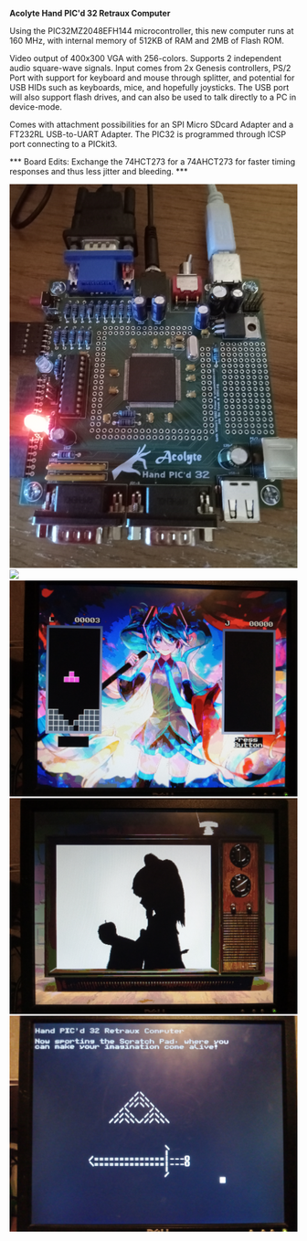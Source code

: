 <b>Acolyte Hand PIC'd 32 Retraux Computer</b>

Using the PIC32MZ2048EFH144 microcontroller, this new computer runs at 160 MHz, with internal memory of 512KB of RAM and 2MB of Flash ROM.  

Video output of 400x300 VGA with 256-colors.  Supports 2 independent audio square-wave signals.  Input comes from 2x Genesis controllers, PS/2 Port with support for keyboard and mouse through splitter, and potential for USB HIDs such as keyboards, mice, and hopefully joysticks.  The USB port will also support flash drives, and can also be used to talk directly to a PC in device-mode.

Comes with attachment possibilities for an SPI Micro SDcard Adapter and a FT232RL USB-to-UART Adapter.  The PIC32 is programmed through ICSP port connecting to a PICkit3.

*** Board Edits: Exchange the 74HCT273 for a 74AHCT273 for faster timing responses and thus less jitter and bleeding. ***

<img src="BOARD-PICTURE.jpg">

<img src="MIKU-MENU.jpg">

<img src="MIKU-TETRA.jpg">

<img src="BAD-APPLE.jpg">

<img src="SCRATCH-PAD.jpg">
